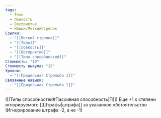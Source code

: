 ```yaml
---
tags:
  - Тело
  - Ловкость
  - Восприятие
  - Навык/МеткийСтрелок
Ссылки:
  - "[[Меткий стрелок]]"
  - "[[Тело]]"
  - "[[Ловкость]]"
  - "[[Восприятие]]"
  - "[[Типы способностей]]"
Стоимость: "10"
Стоимость выкупа: "15"
Уровни:
  - "[[Прицельная Стрельба 1]]"
Связанные навыки:
  - "[[Прицельная Стрельба 1]]"
---
```

([[Типы способностей#Пассивная способность|П]]) Еще +1 к степени игнорируемого [[Штрафы|штрафа]] за указанное обстоятельство (Игнорирование штрафа -2,  а не -1)